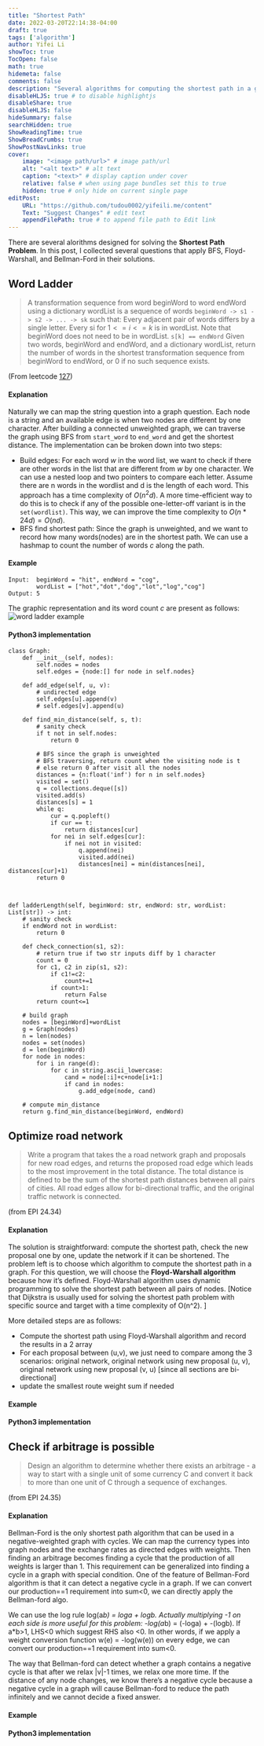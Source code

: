 ```yaml
---
title: "Shortest Path"
date: 2022-03-20T22:14:38-04:00
draft: true
tags: ['algorithm']  
author: Yifei Li
showToc: true
TocOpen: false
math: true
hidemeta: false
comments: false
description: "Several algorithms for computing the shortest path in a graph."
disableHLJS: true # to disable highlightjs
disableShare: true
disableHLJS: false
hideSummary: false
searchHidden: true
ShowReadingTime: true
ShowBreadCrumbs: true
ShowPostNavLinks: true
cover:
    image: "<image path/url>" # image path/url
    alt: "<alt text>" # alt text
    caption: "<text>" # display caption under cover
    relative: false # when using page bundles set this to true
    hidden: true # only hide on current single page
editPost:
    URL: "https://github.com/tudou0002/yifeili.me/content"
    Text: "Suggest Changes" # edit text
    appendFilePath: true # to append file path to Edit link
---
```

There are several alorithms designed for solving the **Shortest Path Problem**. In this post, I collected several questions that apply BFS, Floyd-Warshall, and Bellman-Ford in their solutions.

## Word Ladder
>A transformation sequence from word beginWord to word endWord using a dictionary wordList is a sequence of words `beginWord -> s1 -> s2 -> ... -> sk` such that:
>Every adjacent pair of words differs by a single letter.
Every si for $1 <= i <= k$ is in wordList. Note that beginWord does not need to be in wordList.
`s[k] == endWord`
> Given two words, beginWord and endWord, and a dictionary wordList, return the number of words in the shortest transformation sequence from beginWord to endWord, or 0 if no such sequence exists.  

(From leetcode [127](https://leetcode.com/problems/word-ladder/))

#### Explanation
Naturally we can map the string question into a graph question. Each node is a string and an available edge is when two nodes are different by one character. After building a connected unweighted graph, we can traverse the graph using BFS from `start_word` to `end_word` and get the shortest distance. The implementation can be broken down into two steps:
- Build edges: For each word $w$ in the word list, we want to check if there are other words in the list that are different from $w$ by one character. We can use a nested loop and two pointers to compare each letter. Assume there are n words in the wordlist and d is the length of each word. This approach has a time complexity of $O(n^2d)$. A more time-efficient way to do this is to check if any of the possible one-letter-off variant is in the `set(wordlist)`. This way, we can improve the time complexity to $O(n*24d)=O(nd)$.
- BFS find shortest path: Since the graph is unweighted, and we want to record how many words(nodes) are in the shortest path. We can use a hashmap to count the number of words $c$ along the path. 

#### Example
```
Input:  beginWord = "hit", endWord = "cog", 
        wordList = ["hot","dot","dog","lot","log","cog"]
Output: 5
```
The graphic representation and its word count $c$ are present as follows:
![word ladder example](/word_ladder.PNG#center)

#### Python3 implementation
```python3
class Graph:
    def __init__(self, nodes):
        self.nodes = nodes
        self.edges = {node:[] for node in self.nodes}
    
    def add_edge(self, u, v):
        # undirected edge
        self.edges[u].append(v)
        # self.edges[v].append(u)
        
    def find_min_distance(self, s, t):
        # sanity check
        if t not in self.nodes:
            return 0
        
        # BFS since the graph is unweighted
        # BFS traversing, return count when the visiting node is t
        # else return 0 after visit all the nodes
        distances = {n:float('inf') for n in self.nodes}
        visited = set()
        q = collections.deque([s])
        visited.add(s)
        distances[s] = 1
        while q:
            cur = q.popleft()
            if cur == t:
                return distances[cur]
            for nei in self.edges[cur]:
                if nei not in visited:
                    q.append(nei)
                    visited.add(nei)
                    distances[nei] = min(distances[nei], distances[cur]+1)
        return 0
        


def ladderLength(self, beginWord: str, endWord: str, wordList: List[str]) -> int:
    # sanity check
    if endWord not in wordList:
        return 0
    
    def check_connection(s1, s2):
        # return true if two str inputs diff by 1 character
        count = 0
        for c1, c2 in zip(s1, s2):
            if c1!=c2:
                count+=1
            if count>1:
                return False
        return count<=1
    
    # build graph
    nodes = [beginWord]+wordList
    g = Graph(nodes)
    n = len(nodes)
    nodes = set(nodes)
    d = len(beginWord)
    for node in nodes:
        for i in range(d):
            for c in string.ascii_lowercase:
                cand = node[:i]+c+node[i+1:]
                if cand in nodes:
                    g.add_edge(node, cand)   
    
    # compute min_distance
    return g.find_min_distance(beginWord, endWord)
```


## Optimize road network
> Write a program that takes the a road network graph and proposals for new road edges, and returns the proposed road edge which leads to the most improvement in the total distance. The total distance is defined to be the sum of the shortest path distances between all pairs of cities. All road edges allow for bi-directional traffic, and the original traffic network is connected.

(from EPI 24.34)

#### Explanation
The solution is straightforward: compute the shortest path, check the new proposal one by one, update the network if it can be shortened. The problem left is to choose which algorithm to compute the shortest path in a graph. For this question, we will choose the **Floyd-Warshall algorithm** because how it’s defined. Floyd-Warshall algorithm uses dynamic programming to solve the shortest path between all pairs of nodes. [Notice that Dijkstra is usually used for solving the shortest path problem with specific source and target with a time complexity of O(n^2). ]

More detailed steps are as follows:

- Compute the shortest path using Floyd-Warshall algorithm and record the results in a 2 array
- For each proposal between (u,v), we just need to compare among the 3 scenarios: original network, original network using new proposal (u, v), original network using new proposal (v, u) [since all sections are bi-directional]
- update the smallest route weight sum if needed
#### Example

#### Python3 implementation


## Check if arbitrage is possible
>Design an algorithm to determine whether there exists an arbitrage - a way to start with a single unit of some currency C and convert it back to more than one unit of C through a sequence of exchanges.

(from EPI 24.35)

#### Explanation
Bellman-Ford is the only shortest path algorithm that can be used in a negative-weighted graph with cycles. We can map the currency types into graph nodes and the exchange rates as directed edges with weights. Then finding an arbitrage becomes finding a cycle that the production of all weights is larger than 1. This requirement can be generalized into finding a cycle in a graph with special condition. One of the feature of Bellman-Ford algorithm is that it can detect a negative cycle in a graph. If we can convert our production==1 requirement into sum<0, we can directly apply the Bellman-ford algo. 

We can use the log rule log(a*b) = loga + logb. Actually multiplying -1 on each side is more useful for this problem:  -log(a*b) = (-loga) + -(logb). If a*b>1, LHS<0 which suggest RHS also <0. In other words, if we apply a weight conversion function w(e) = -log(w(e)) on every edge, we can convert our production==1 requirement into sum<0.

The way that Bellman-ford can detect whether a graph contains a negative cycle is that after we relax |v|-1 times, we relax one more time. If the distance of any node changes, we know there’s a negative cycle because a negative cycle in a graph will cause Bellman-ford to reduce the path infinitely and we cannot decide a fixed answer.

#### Example

#### Python3 implementation